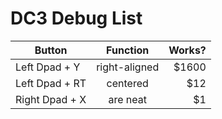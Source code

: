 # DC3 Debug List
 
| Button           | Function      | Works?  |
| ------------- |:-------------:| -----:|
| Left Dpad + Y      | right-aligned | $1600 |
| Left Dpad + RT      | centered      |   $12 |
| Right Dpad + X   | are neat      |    $1 |